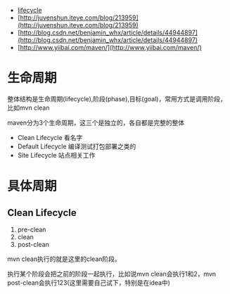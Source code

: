 - [lifecycle](http://maven.apache.org/guides/introduction/introduction-to-the-lifecycle.html)
- [http://juvenshun.iteye.com/blog/213959](http://juvenshun.iteye.com/blog/213959)
- [http://blog.csdn.net/benjamin_whx/article/details/44944897](http://blog.csdn.net/benjamin_whx/article/details/44944897)
- [http://www.yiibai.com/maven/](http://www.yiibai.com/maven/)

# 生命周期 #

整体结构是生命周期(lifecycle),阶段(phase),目标(goal)，常用方式是调用阶段，比如mvn clean

maven分为3个生命周期，这三个是独立的，各自都是完整的整体

- Clean Lifecycle	看名字
- Default Lifecycle	编译测试打包部署之类的
- Site Lifecycle	站点相关工作

# 具体周期 #

## Clean Lifecycle ##
1. pre-clean 
2. clean
3. post-clean

mvn clean执行的就是这里的clean阶段。

执行某个阶段会把之前的阶段一起执行，比如说mvn clean会执行1和2，mvn post-clean会执行123(这里需要自己试下，特别是在idea中)

